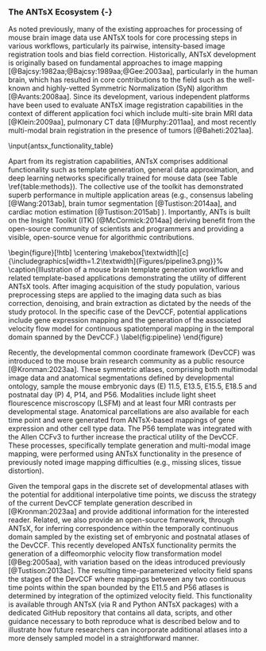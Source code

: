 
### The ANTsX Ecosystem  {-}

As noted previously, many of the existing approaches for processing of mouse
brain image data use ANTsX tools for core processing steps in various workflows,
particularly its pairwise, intensity-based image registration tools and bias
field correction. Historically, ANTsX development is originally based on
fundamental approaches to image mapping
[@Bajcsy:1982aa;@Bajcsy:1989aa;@Gee:2003aa], particularly in the human brain,
which has resulted in core contributions to the field such as the well-known and
highly-vetted Symmetric Normalization (SyN) algorithm [@Avants:2008aa].  Since
its development, various independent platforms have been used to evaluate ANTsX
image registration capabilities in the context of different application foci
which include multi-site brain MRI data [@Klein:2009aa], pulmonary CT data
[@Murphy:2011aa], and most recently multi-modal brain registration in the
presence of tumors [@Baheti:2021aa]. 

\input{antsx_functionality_table}

Apart from its registration capabilities, ANTsX comprises additional
functionality such as template generation, general data approximation, and deep
learning networks specifically trained for mouse data (see Table
\ref{table:methods}). The collective use of the toolkit has demonstrated superb
performance in multiple application areas (e.g., consensus labeling
[@Wang:2013ab], brain tumor segmentation [@Tustison:2014aa], and cardiac motion
estimation [@Tustison:2015ab] ).  Importantly, ANTs is built on the Insight
Toolkit (ITK) [@McCormick:2014aa] deriving benefit from the
open-source community of scientists and programmers and providing a
visible, open-source venue for algorithmic contributions.

\begin{figure}[!htb]
\centering
\makebox[\textwidth][c]{\includegraphics[width=1.2\textwidth]{Figures/pipeline3.png}}%
\caption{Illustration of a mouse brain template generation workflow and 
related template-based applications demonstrating the utility of different ANTsX
tools.  After imaging acquisition of the study population, various preprocessing
steps are applied to the imaging data such as bias correction, denoising, and
brain extraction as dictated by the needs of the study protocol.  In the specific 
case of the DevCCF, potential applications include gene expression mapping and the 
generation of the associated velocity flow model for continuous spatiotemporal 
mapping in the temporal domain spanned by the DevCCF.}
\label{fig:pipeline}
\end{figure}

Recently, the developmental common coordinate framework (DevCCF) was introduced
to the mouse brain research community as a public resource [@Kronman:2023aa].
These symmetric atlases, comprising both multimodal image data and anatomical
segmentations defined by developmental ontology, sample the mouse embryonic days
(E) 11.5, E13.5, E15.5, E18.5 and postnatal day (P) 4, P14, and P56.  Modalities
include light sheet flourescence miscroscopy (LSFM) and at least four MRI
contrasts per developmental stage.  Anatomical parcellations are also available
for each time point and were generated from ANTsX-based mappings of gene
expression and other cell type data.  The P56 template was integrated with the
Allen CCFv3 to further increase the practical utility of the DevCCF.  These
processes, specifically template generation and multi-modal image mapping, were
performed using ANTsX functionality in the presence of previously noted image
mapping difficulties (e.g., missing slices, tissue distortion).

Given the temporal gaps in the discrete set of developmental atlases with the
potential for additional interpolative time points, we discuss the strategy of
the current DevCCF template generation described in [@Kronman:2023aa] and
provide additional information for the interested reader. Related, we also
provide an open-source framework, through ANTsX, for inferring correspondence
within the temporally continuous domain sampled by the existing set of embryonic
and postnatal atlases of the DevCCF.  This recently developed ANTsX
functionality permits the generation of a diffeomorphic velocity flow
transformation model [@Beg:2005aa], with variation based on the ideas introduced
previously [@Tustison:2013ac].  The resulting time-parameterized velocity field
spans the stages of the DevCCF where mappings between any two continuous time
points within the span bounded by the E11.5 and P56 atlases is determined by
integration of the optimized velocity field. This functionality is available
through ANTsX (via R and Python ANTsX packages) with a dedicated GitHub
repository that contains all data, scripts, and other guidance necessary to both
reproduce what is described below and to illustrate how future researchers can
incorporate additional atlases into a more densely sampled model in a
straightforward manner.

